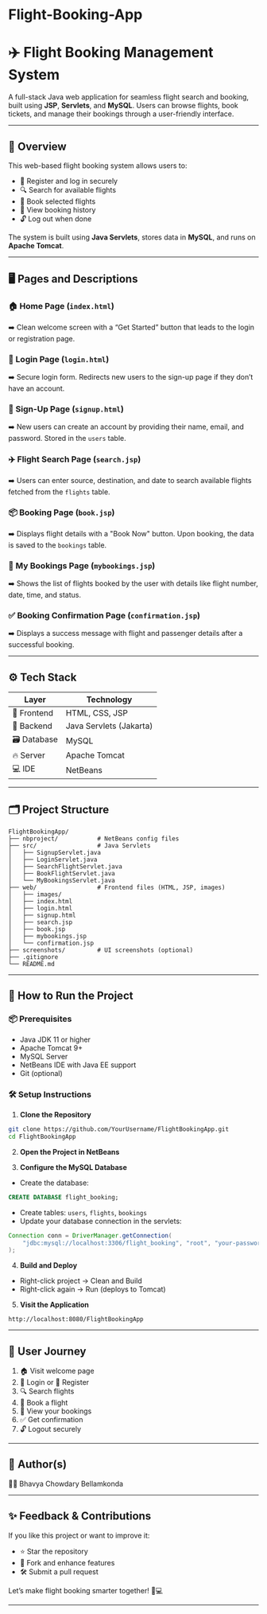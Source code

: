 # Flight-Booking-App


# ✈️ Flight Booking Management System

A full-stack Java web application for seamless flight search and booking, built using **JSP**, **Servlets**, and **MySQL**.
Users can browse flights, book tickets, and manage their bookings through a user-friendly interface.

---

## 📖 Overview

This web-based flight booking system allows users to:

* 👤 Register and log in securely
* 🔍 Search for available flights
* 📅 Book selected flights
* 📄 View booking history
* 🔓 Log out when done

The system is built using **Java Servlets**, stores data in **MySQL**, and runs on **Apache Tomcat**.

---

## 🖥️ Pages and Descriptions

### 🏠 Home Page (`index.html`)

➡️ Clean welcome screen with a “Get Started” button that leads to the login or registration page.

### 🔐 Login Page (`login.html`)

➡️ Secure login form. Redirects new users to the sign-up page if they don’t have an account.

### 📝 Sign-Up Page (`signup.html`)

➡️ New users can create an account by providing their name, email, and password. Stored in the `users` table.

### ✈️ Flight Search Page (`search.jsp`)

➡️ Users can enter source, destination, and date to search available flights fetched from the `flights` table.

### 📦 Booking Page (`book.jsp`)

➡️ Displays flight details with a "Book Now" button. Upon booking, the data is saved to the `bookings` table.

### 📄 My Bookings Page (`mybookings.jsp`)

➡️ Shows the list of flights booked by the user with details like flight number, date, time, and status.

### ✅ Booking Confirmation Page (`confirmation.jsp`)

➡️ Displays a success message with flight and passenger details after a successful booking.

---

## ⚙️ Tech Stack

| Layer        | Technology              |
| ------------ | ----------------------- |
| 🎨 Frontend  | HTML, CSS, JSP          |
| 🧠 Backend   | Java Servlets (Jakarta) |
| 🗃️ Database | MySQL                   |
| 🔥 Server    | Apache Tomcat           |
| 💻 IDE       | NetBeans                |

---

## 🗂️ Project Structure

```
FlightBookingApp/
├── nbproject/           # NetBeans config files
├── src/                 # Java Servlets
│   ├── SignupServlet.java
│   ├── LoginServlet.java
│   ├── SearchFlightServlet.java
│   ├── BookFlightServlet.java
│   └── MyBookingsServlet.java
├── web/                 # Frontend files (HTML, JSP, images)
│   ├── images/
│   ├── index.html
│   ├── login.html
│   ├── signup.html
│   ├── search.jsp
│   ├── book.jsp
│   ├── mybookings.jsp
│   └── confirmation.jsp
├── screenshots/         # UI screenshots (optional)
├── .gitignore
└── README.md
```

---

## 🚀 How to Run the Project

### 📦 Prerequisites

* Java JDK 11 or higher
* Apache Tomcat 9+
* MySQL Server
* NetBeans IDE with Java EE support
* Git (optional)

### 🛠️ Setup Instructions

1. **Clone the Repository**

```bash
git clone https://github.com/YourUsername/FlightBookingApp.git
cd FlightBookingApp
```

2. **Open the Project in NetBeans**

3. **Configure the MySQL Database**

* Create the database:

```sql
CREATE DATABASE flight_booking;
```

* Create tables: `users`, `flights`, `bookings`
* Update your database connection in the servlets:

```java
Connection conn = DriverManager.getConnection(
    "jdbc:mysql://localhost:3306/flight_booking", "root", "your-password"
);
```

4. **Build and Deploy**

* Right-click project → Clean and Build
* Right-click again → Run (deploys to Tomcat)

5. **Visit the Application**

```
http://localhost:8080/FlightBookingApp
```

---

## 🧪 User Journey

1. 🏠 Visit welcome page
2. 🔐 Login or 📝 Register
3. 🔍 Search flights
4. 📅 Book a flight
5. 📄 View your bookings
6. ✅ Get confirmation
7. 🔓 Logout securely

---

## 🙋 Author(s)

👩‍💻 Bhavya Chowdary Bellamkonda

---

## ✨ Feedback & Contributions

If you like this project or want to improve it:

* ⭐ Star the repository
* 🍴 Fork and enhance features
* 🛠️ Submit a pull request

Let’s make flight booking smarter together! 🛫💻

---
